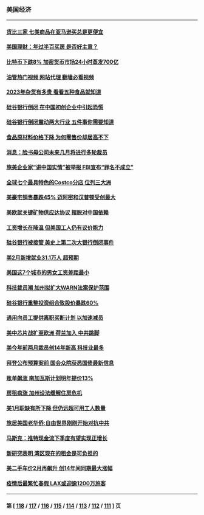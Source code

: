 ### 美国经济
---
#### [货比三家 七类商品在亚马逊买总是更便宜](../../pages/ncid1078158/n13947785.md?03122045) 
#### [美国理财：年过半百买房 是否好主意？](../../pages/ncid1078158/n13948199.md?03122045) 
#### [比特币下跌8% 加密货币市场24小时蒸发700亿](../../pages/ncid1078158/n13948152.md?03122045) 
#### [油管热门视频 网站代理 翻墙必看视频](http://138.2.39.72:81/youtube.html?epic-marker?03122045)
#### [2023年杂货有多贵 看看五种食品就知道](../../pages/ncid1078158/n13948103.md?03122045) 
#### [硅谷银行倒闭 在中国初创企业中引起恐慌](../../pages/ncid1078158/n13948100.md?03122045) 
#### [硅谷银行倒闭震动两大行业 五件事你需要知道](../../pages/ncid1078158/n13948092.md?03122045) 
#### [食品原材料价格下降 为何零售价却居高不下](../../pages/ncid1078158/n13948090.md?03122045) 
#### [消息：脸书母公司未来几月将进行多轮裁员](../../pages/ncid1078158/n13948057.md?03122045) 
#### [旅美企业家“讲中国实情”被举报 FBI宣布“罪名不成立”](../../pages/ncid1078158/n13947832.md?03122045) 
#### [全球七个最具特色的Costco分店 位列三大洲](../../pages/ncid1078158/n13947029.md?03122045) 
#### [美豪宅销售暴跌45% 迈阿密和汉普顿受创最大](../../pages/ncid1078158/n13947638.md?03122045) 
#### [美欧就关键矿物供应达协议 摆脱对中国依赖](../../pages/ncid1078158/n13947576.md?03122045) 
#### [工资增长在降温 但美国工人仍有议价能力](../../pages/ncid1078158/n13947571.md?03122045) 
#### [硅谷银行被接管 美史上第二次大银行倒闭事件](../../pages/ncid1078158/n13947516.md?03122045) 
#### [美2月新增就业31.1万人 超预期](../../pages/ncid1078158/n13947478.md?03122045) 
#### [美国这7个城市的男女工资差距最小](../../pages/ncid1078158/n13947018.md?03122045) 
#### [科技裁员潮 加州拟扩大WARN法案保护范围](../../pages/ncid1078158/n13947086.md?03122045) 
#### [硅谷银行重整投资组合致股价暴跌60%](../../pages/ncid1078158/n13946928.md?03122045) 
#### [通用向员工提供离职买断计划 以加速减员](../../pages/ncid1078158/n13946908.md?03122045) 
#### [美中芯片战扩至欧洲 荷兰加入 中共跳脚](../../pages/ncid1078158/n13946831.md?03122045) 
#### [美今年前两月裁员创14年新高 科技业最多](../../pages/ncid1078158/n13946760.md?03122045) 
#### [拜登公布预算案前 国会众院获悉国债最新信息](../../pages/ncid1078158/n13945949.md?03122045) 
#### [账单飙涨 南加瓦斯计划明年提价13%](../../pages/ncid1078158/n13945995.md?03122045) 
#### [房租疯涨 加州设法缓解住房危机](../../pages/ncid1078158/n13945985.md?03122045) 
#### [美1月职缺有所下降 但仍远超可用工人数量](../../pages/ncid1078158/n13945946.md?03122045) 
#### [旅居美国老华侨:自由世界刚刚开始对抗中共](../../pages/ncid1078158/n13945450.md?03122045) 
#### [马斯克：推特现金流下季度有望实现正增长](../../pages/ncid1078158/n13945326.md?03122045) 
#### [新研究表明  湾区现在的租金是可负担的](../../pages/ncid1078158/n13945375.md?03122045) 
#### [美二手车价2月再飙升 创14年间同期最大涨幅](../../pages/ncid1078158/n13945274.md?03122045) 
#### [疫情后最繁忙春假 LAX或迎逾1200万旅客](../../pages/ncid1078158/n13945273.md?03122045) 

---
#### 第 [ [118](./118.md?03122045) / [117](./117.md?03122045) / [116](./116.md?03122045) / [115](./115.md?03122045) / [114](./114.md?03122045) / [113](./113.md?03122045) / [112](./112.md?03122045) / [111](./111.md?03122045) ] 页

